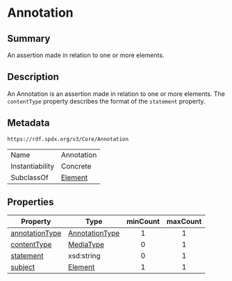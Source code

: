 <!-- Automatically generated by spec-parser v2.0.0 on 2024-01-26T22:18:46.241893+00:00 -->
<!-- SPDX-License-Identifier: Community-Spec-1.0 -->

# Annotation

## Summary

An assertion made in relation to one or more elements.


## Description

An Annotation is an assertion made in relation to one or more elements. The `contentType` property describes the format of the `statement` property.


## Metadata

`https://rdf.spdx.org/v3/Core/Annotation`


| | |
|---|---|
| Name | Annotation |
| Instantiability | Concrete |
| SubclassOf | [Element](../Classes/Element.md) |




## Properties

| Property | Type | minCount | maxCount |
|---|---|:---:|:---:|
| [annotationType](../Properties/annotationType.md) | [AnnotationType](../Vocabularies/AnnotationType.md) | 1 | 1 |
| [contentType](../Properties/contentType.md) | [MediaType](../Datatypes/MediaType.md) | 0 | 1 |
| [statement](../Properties/statement.md) | xsd:string | 0 | 1 |
| [subject](../Properties/subject.md) | [Element](../Classes/Element.md) | 1 | 1 |

